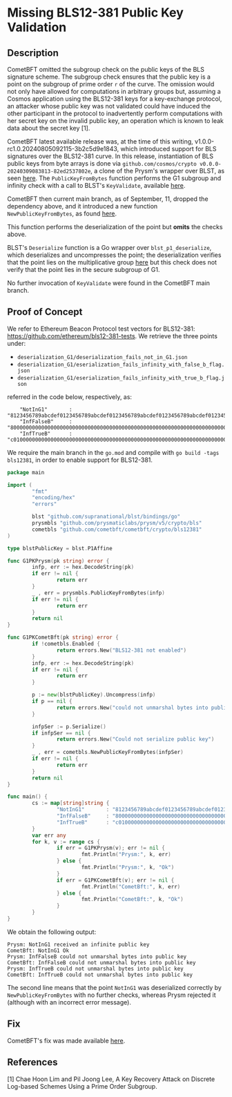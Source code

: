 # Missing BLS12-381 Public Key Validation

## Description

CometBFT omitted the subgroup check on the public keys of the BLS signature scheme. The subgroup check ensures that the public key is a point on the subgroup of prime order `r` of the curve. The omission would not only have allowed for computations in arbitrary groups but, assuming a Cosmos application using the BLS12-381 keys for a key-exchange protocol, an attacker whose public key was not validated could have induced the other participant in the protocol to inadvertently perform computations with her secret key on the invalid public key, an operation which is known to leak data about the secret key [1].

CometBFT latest available release was, at the time of this writing, v1.0.0-rc1.0.20240805092115-3b2c5d9e1843, which introduced support for BLS signatures over the BLS12-381 curve. In this release, instantiation of BLS public keys from byte arrays is done via `github.com/cosmos/crypto v0.0.0-20240309083813-82ed2537802e`, a clone of the Prysm's wrapper over BLST, as seen [here](https://github.com/cometbft/cometbft/blob/86da0027d878707365c16b124b77892ca5212fe1/crypto/bls12381/key_bls12381.go#L127). The `PublicKeyFromBytes` function performs the G1 subgroup and infinity check with a call to BLST's `KeyValidate`, available [here](https://github.com/cosmos/crypto/blob/bb8c5deb91b3a722e145c4d9c6d06c6158d23dfe/curves/bls12381/pubkey.go#L64).

CometBFT then current main branch, as of September, 11, dropped the dependency above, and it introduced a new function `NewPublicKeyFromBytes`, as found [here](https://github.com/cometbft/cometbft/blob/237f30dcd2224585716e45a01fbcecf48adbff85/crypto/bls12381/key_bls12381.go#L160).

This function performs the deserialization of the point but **omits** the checks above.

BLST's `Deserialize` function is a Go wrapper over `blst_p1_deserialize`, which deserializes and uncompresses the point; the deserialization verifies that the point lies on the multiplicative group [here](https://github.com/supranational/blst/blob/52cc60d78591a56abb2f3d0bd1cdafc6ba242997/src/e1.c#L318) but this check does not verify that the point lies in the secure subgroup of G1.

No further invocation of `KeyValidate` were found in the CometBFT main branch.

## Proof of Concept

We refer to Ethereum Beacon Protocol test vectors for BLS12-381: https://github.com/ethereum/bls12-381-tests. We retrieve the three points under:

- `deserialization_G1/deserialization_fails_not_in_G1.json`
- `deserialization_G1/eserialization_fails_infinity_with_false_b_flag.json`
- `deserialization_G1/eserialization_fails_infinity_with_true_b_flag.json`

referred in the code below, respectively, as:

        "NotInG1"       : "8123456789abcdef0123456789abcdef0123456789abcdef0123456789abcdef0123456789abcdef0123456789abcdef",
        "InfFalseB"     : "800000000000000000000000000000000000000000000000000000000000000000000000000000000000000000000000",
        "InfTrueB"      : "c01000000000000000000000000000000000000000000000000000000000000000000000000000000000000000000000",

We require the main branch in the `go.mod` and compile with `go build -tags bls12381`, in order to enable support for BLS12-381.

```go
package main

import (
        "fmt"
        "encoding/hex"
        "errors"

        blst "github.com/supranational/blst/bindings/go"
        prysmbls "github.com/prysmaticlabs/prysm/v5/crypto/bls"
        cometbls "github.com/cometbft/cometbft/crypto/bls12381"
)

type blstPublicKey = blst.P1Affine

func G1PKPrysm(pk string) error {
        infp, err := hex.DecodeString(pk)
        if err != nil {
                return err
        }
        _ , err = prysmbls.PublicKeyFromBytes(infp)
        if err != nil {
                return err
        }
        return nil
}

func G1PKCometBft(pk string) error {
        if !cometbls.Enabled {
                return errors.New("BLS12-381 not enabled")
        }
        infp, err := hex.DecodeString(pk)
        if err != nil {
                return err
        }

        p := new(blstPublicKey).Uncompress(infp)
        if p == nil {
                return errors.New("could not unmarshal bytes into public key")
        }

        infpSer := p.Serialize()
        if infpSer == nil {
                return errors.New("Could not serialize public key")
        }
        _ , err = cometbls.NewPublicKeyFromBytes(infpSer)
        if err != nil {
                return err
        }
        return nil
}

func main() {
        cs := map[string]string {
                "NotInG1"       : "8123456789abcdef0123456789abcdef0123456789abcdef0123456789abcdef0123456789abcdef0123456789abcdef",
                "InfFalseB"     : "800000000000000000000000000000000000000000000000000000000000000000000000000000000000000000000000",
                "InfTrueB"      : "c01000000000000000000000000000000000000000000000000000000000000000000000000000000000000000000000",
        }
        var err any
        for k, v := range cs {
                if err = G1PKPrysm(v); err != nil {
                        fmt.Println("Prysm:", k, err)
                } else {
                        fmt.Println("Prysm:", k, "Ok")
                }
                if err = G1PKCometBft(v); err != nil {
                        fmt.Println("CometBft:", k, err)
                } else {
                        fmt.Println("CometBft:", k, "Ok")
                }
        }
}
```

We obtain the following output:

```
Prysm: NotInG1 received an infinite public key
CometBft: NotInG1 Ok
Prysm: InfFalseB could not unmarshal bytes into public key
CometBft: InfFalseB could not unmarshal bytes into public key
Prysm: InfTrueB could not unmarshal bytes into public key
CometBft: InfTrueB could not unmarshal bytes into public key

```
The second line means that the point `NotInG1` was deserialized correctly by `NewPublicKeyFromBytes` with no further checks, whereas Prysm rejected it (although with an incorrect error message).

## Fix

CometBFT's fix was made available [here](https://github.com/cometbft/cometbft/pull/4104).

## References

[1] Chae Hoon Lim and Pil Joong Lee, A Key Recovery Attack on Discrete Log-based Schemes Using a Prime Order Subgroup.
